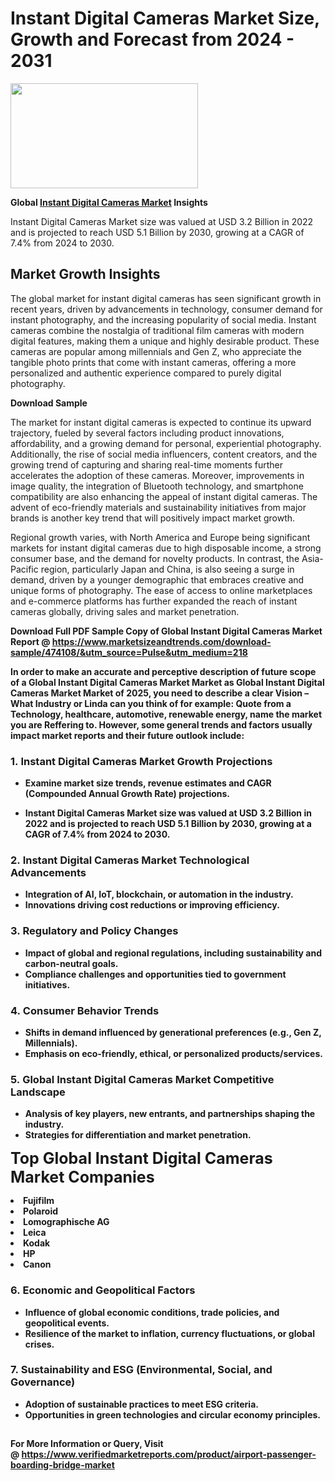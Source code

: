 <H1>Instant Digital Cameras Market Size, Growth and Forecast from 2024 - 2031</H1><img class="aligncenter size-medium wp-image-584254" src="https://thirdeyenews.in/wp-content/uploads/2024/09/Global-Market-Research-300x168.jpeg" alt="" width="300" height="168" /><p><strong>Global&nbsp;<a href="https://www.marketsizeandtrends.com/download-sample/474108/&amp;utm_source=Pulse&amp;utm_medium=218">Instant Digital Cameras Market</a> Insights</strong></p><p>Instant Digital Cameras Market size was valued at USD 3.2 Billion in 2022 and is projected to reach USD 5.1 Billion by 2030, growing at a CAGR of 7.4% from 2024 to 2030.</p><p><h2>Market Growth Insights</h2> <p>The global market for instant digital cameras has seen significant growth in recent years, driven by advancements in technology, consumer demand for instant photography, and the increasing popularity of social media. Instant cameras combine the nostalgia of traditional film cameras with modern digital features, making them a unique and highly desirable product. These cameras are popular among millennials and Gen Z, who appreciate the tangible photo prints that come with instant cameras, offering a more personalized and authentic experience compared to purely digital photography.</p> <p><strong>Download Sample</strong></p> <p>The market for instant digital cameras is expected to continue its upward trajectory, fueled by several factors including product innovations, affordability, and a growing demand for personal, experiential photography. Additionally, the rise of social media influencers, content creators, and the growing trend of capturing and sharing real-time moments further accelerates the adoption of these cameras. Moreover, improvements in image quality, the integration of Bluetooth technology, and smartphone compatibility are also enhancing the appeal of instant digital cameras. The advent of eco-friendly materials and sustainability initiatives from major brands is another key trend that will positively impact market growth.</p> <p>Regional growth varies, with North America and Europe being significant markets for instant digital cameras due to high disposable income, a strong consumer base, and the demand for novelty products. In contrast, the Asia-Pacific region, particularly Japan and China, is also seeing a surge in demand, driven by a younger demographic that embraces creative and unique forms of photography. The ease of access to online marketplaces and e-commerce platforms has further expanded the reach of instant cameras globally, driving sales and market penetration.</p> <p><strong></p><p><span class=""><strong>Download Full PDF Sample Copy of Global Instant Digital Cameras Market Report</strong> @ <a href="https://www.marketsizeandtrends.com/download-sample/474108/&amp;utm_source=Pulse&amp;utm_medium=218" target="_blank">https://www.marketsizeandtrends.com/download-sample/474108/&amp;utm_source=Pulse&amp;utm_medium=218</a></span></p><p>In order to make an accurate and perceptive description of future scope of a Global&nbsp;Instant Digital Cameras Market Market as Global&nbsp;Instant Digital Cameras Market Market of 2025, you need to describe a clear Vision &ndash; What Industry or Linda can you think of for example: Quote from a Technology, healthcare, automotive, renewable energy, name the market you are Reffering to. However, some general trends and factors usually impact market reports and their future outlook include:</p><h3>1.&nbsp;<strong>Instant Digital Cameras Market Growth Projections</strong></h3><ul><li>Examine market size trends, revenue estimates and CAGR (Compounded Annual Growth Rate) projections.</li><li><p>Instant Digital Cameras Market size was valued at USD 3.2 Billion in 2022 and is projected to reach USD 5.1 Billion by 2030, growing at a CAGR of 7.4% from 2024 to 2030.</p></li></ul><h3>2.&nbsp;<strong>Instant Digital Cameras Market Technological Advancements</strong></h3><ul><li>Integration of AI, IoT, blockchain, or automation in the industry.</li><li>Innovations driving cost reductions or improving efficiency.</li></ul><h3>3.&nbsp;<strong>Regulatory and Policy Changes</strong></h3><ul><li>Impact of global and regional regulations, including sustainability and carbon-neutral goals.</li><li>Compliance challenges and opportunities tied to government initiatives.</li></ul><h3>4.&nbsp;<strong>Consumer Behavior Trends</strong></h3><ul><li>Shifts in demand influenced by generational preferences (e.g., Gen Z, Millennials).</li><li>Emphasis on eco-friendly, ethical, or personalized products/services.</li></ul><h3>5.&nbsp;<strong>Global Instant Digital Cameras Market Competitive Landscape</strong></h3><ul><li>Analysis of key players, new entrants, and partnerships shaping the industry.</li><li>Strategies for differentiation and market penetration.</li></ul><p data-pm-slice="1 1 []"><span style="color: inherit; font-family: inherit; font-size: 25px;">Top Global Instant Digital Cameras Market Companies</span></p><div class="" data-test-id=""><p><li>Fujifilm</li><li> Polaroid</li><li> Lomographische AG</li><li> Leica</li><li> Kodak</li><li> HP</li><li> Canon</li></p></div><h3>6.&nbsp;<strong>Economic and Geopolitical Factors</strong></h3><ul><li>Influence of global economic conditions, trade policies, and geopolitical events.</li><li>Resilience of the market to inflation, currency fluctuations, or global crises.</li></ul><h3>7.&nbsp;<strong>Sustainability and ESG (Environmental, Social, and Governance)</strong></h3><ul><li>Adoption of sustainable practices to meet ESG criteria.</li><li>Opportunities in green technologies and circular economy principles.</li></ul><h2><strong style="font-size: 14px;">For More Information or Query, Visit @&nbsp;</strong><a style="background-color: #ffffff; font-size: 14px;" href="https://www.marketsizeandtrends.com/report/instant-digital-cameras-market/" target="_blank">https://www.verifiedmarketreports.com/product/airport-passenger-boarding-bridge-market</a></h2>
